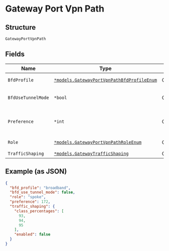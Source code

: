 
# Gateway Port Vpn Path

## Structure

`GatewayPortVpnPath`

## Fields

| Name | Type | Tags | Description |
|  --- | --- | --- | --- |
| `BfdProfile` | [`*models.GatewayPortVpnPathBfdProfileEnum`](../../doc/models/gateway-port-vpn-path-bfd-profile-enum.md) | Optional | enum: `broadband`, `lte`<br>**Default**: `"broadband"` |
| `BfdUseTunnelMode` | `*bool` | Optional | whether to use tunnel mode. SSR only<br>**Default**: `false` |
| `Preference` | `*int` | Optional | for a given VPN, when `path_selection.strategy`==`simple`, the preference for a path (lower is preferred) |
| `Role` | [`*models.GatewayPortVpnPathRoleEnum`](../../doc/models/gateway-port-vpn-path-role-enum.md) | Optional | enum: `hub`, `spoke`<br>**Default**: `"spoke"` |
| `TrafficShaping` | [`*models.GatewayTrafficShaping`](../../doc/models/gateway-traffic-shaping.md) | Optional | - |

## Example (as JSON)

```json
{
  "bfd_profile": "broadband",
  "bfd_use_tunnel_mode": false,
  "role": "spoke",
  "preference": 172,
  "traffic_shaping": {
    "class_percentages": [
      93,
      94,
      95
    ],
    "enabled": false
  }
}
```

